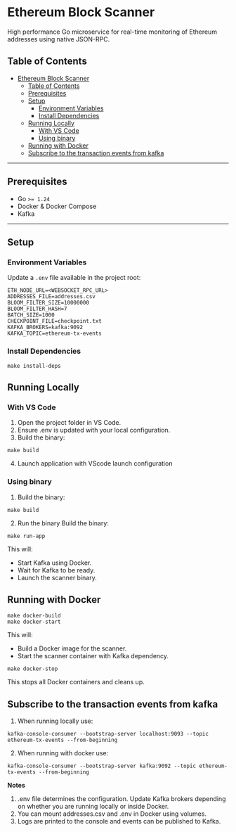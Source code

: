 # Ethereum Block Scanner

High performance Go microservice for real-time monitoring of Ethereum addresses using native JSON-RPC. 

## Table of Contents

- [Ethereum Block Scanner](#ethereum-block-scanner)
  - [Table of Contents](#table-of-contents)
  - [Prerequisites](#prerequisites)
  - [Setup](#setup)
    - [Environment Variables](#environment-variables)
    - [Install Dependencies](#install-dependencies)
  - [Running Locally](#running-locally)
    - [With VS Code](#with-vs-code)
    - [Using binary](#using-binary)
  - [Running with Docker](#running-with-docker)
  - [Subscribe to the transaction events from kafka](#subscribe-to-the-transaction-events-from-kafka)

---

## Prerequisites

- Go `>= 1.24`
- Docker & Docker Compose
- Kafka

---

## Setup

### Environment Variables

Update a `.env` file available in the project root:

```env
ETH_NODE_URL=<WEBSOCKET_RPC_URL>
ADDRESSES_FILE=addresses.csv
BLOOM_FILTER_SIZE=10000000
BLOOM_FILTER_HASH=7
BATCH_SIZE=1000
CHECKPOINT_FILE=checkpoint.txt
KAFKA_BROKERS=kafka:9092
KAFKA_TOPIC=ethereum-tx-events
```

### Install Dependencies
```
make install-deps
```

## Running Locally
### With VS Code
1. Open the project folder in VS Code.
2. Ensure .env is updated with your local configuration.
3. Build the binary:
```
make build
```
4. Launch application with VScode launch configuration

### Using binary
1. Build the binary:
```
make build
```
2. Run the binary
   Build the binary:
```
make run-app
```
This will:
- Start Kafka using Docker.
- Wait for Kafka to be ready.
- Launch the scanner binary.
  
## Running with Docker
```
make docker-build
make docker-start
```
This will:
- Build a Docker image for the scanner.
- Start the scanner container with Kafka dependency.

```
make docker-stop
```
This stops all Docker containers and cleans up.

## Subscribe to the transaction events from kafka
1. When running locally use:
```
kafka-console-consumer --bootstrap-server localhost:9093 --topic ethereum-tx-events --from-beginning                                  
```
2. When running with docker use:
```
kafka-console-consumer --bootstrap-server kafka:9092 --topic ethereum-tx-events --from-beginning                                  
```

**Notes**
1. .env file determines the configuration. Update Kafka brokers depending on whether you are running locally or inside Docker.
2. You can mount addresses.csv and .env in Docker using volumes.
3. Logs are printed to the console and events can be published to Kafka.
